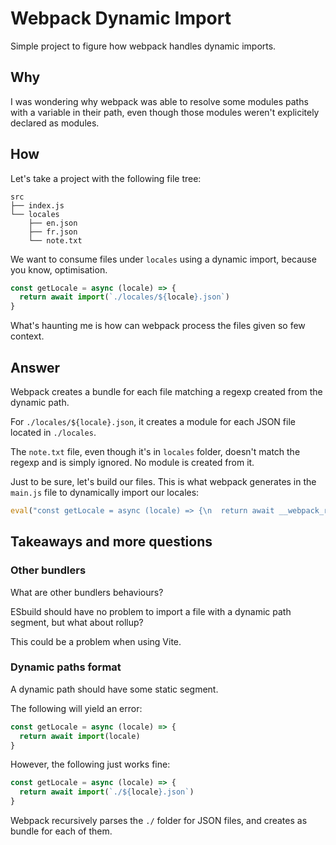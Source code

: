# Webpack Dynamic Import

Simple project to figure how webpack handles dynamic imports.

## Why

I was wondering why webpack was able to resolve some modules paths with a variable
in their path, even though those modules weren't explicitely declared as modules.

## How

Let's take a project with the following file tree:

```
src
├── index.js
└── locales
    ├── en.json
    ├── fr.json
    └── note.txt
```

We want to consume files under `locales` using a dynamic import, because you know,
optimisation.

```js
const getLocale = async (locale) => {
  return await import(`./locales/${locale}.json`)
}
```

What's haunting me is how can webpack process the files given so few context.

## Answer

Webpack creates a bundle for each file matching a regexp created from the dynamic path.

For `./locales/${locale}.json`, it creates a module for each JSON file located
in `./locales`.

The `note.txt` file, even though it's in `locales` folder, doesn't match the regexp
and is simply ignored. No module is created from it.

Just to be sure, let's build our files. This is what webpack generates in the `main.js`
file to dynamically import our locales:

```js
eval("const getLocale = async (locale) => {\n  return await __webpack_require__(\"./src/locales lazy recursive ^\\\\.\\\\/.*\\\\.json$\")(`./${locale}.json`)
```

## Takeaways and more questions

### Other bundlers

What are other bundlers behaviours?

ESbuild should have no problem to import a file with a dynamic path segment,
but what about rollup?

This could be a problem when using Vite.

### Dynamic paths format

A dynamic path should have some static segment.

The following will yield an error:

```js
const getLocale = async (locale) => {
  return await import(locale)
}
```

However, the following just works fine:

```js
const getLocale = async (locale) => {
  return await import(`./${locale}.json`)
}
```

Webpack recursively parses the `./` folder for JSON files, and creates
as bundle for each of them.
